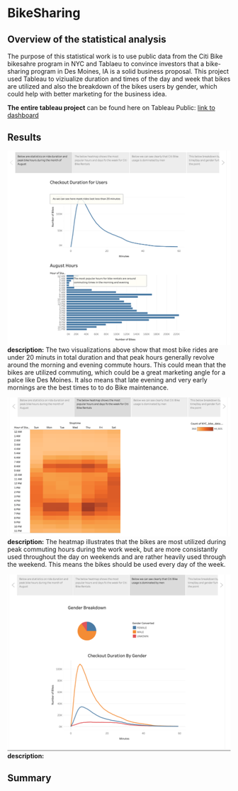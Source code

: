 # BikeSharing

## Overview of the statistical analysis ##

The purpose of this statistical work is to use public data from the Citi Bike bikesahre program in NYC and Tablaeu to convince investors that a bike-sharing program in Des Moines, IA is a solid business proposal. This project used Tableau to viziualize duration and times of the day and week that bikes are utilized and also the breakdown of the bikes users by gender, which could help with better marketing for the business idea. 

**The entire tableau project** can be found here on Tableau Public: [link to dashboard](https://public.tableau.com/profile/asa.holley#!/)


## Results ##

![](https://github.com/AsaHolley/BikeSharing/blob/main/images/Story%20image%201.png)
**description:** The two visualizations above show  that most bike rides are under 20 minuts in total duration and  that peak hours generally revolve around the morning and evening commute hours. This could mean that the bikes are utilized commuting, which could be a great marketing angle for a palce like Des Moines. It also means that late evening and very early mornings are the best times to to do Bike maintenance. 

![](https://github.com/AsaHolley/BikeSharing/blob/main/images/Story%20image%202.png)
**description:** The heatmap illustrates that the bikes are most utilized during peak commuting hours during the work week, but are more consistantly used throughout the day on weekends and are rather heavily used through the weekend. This means the bikes should be used every day of the week. 

![](https://github.com/AsaHolley/BikeSharing/blob/main/images/Story%20image%203.png)
**description:**

## Summary ##
